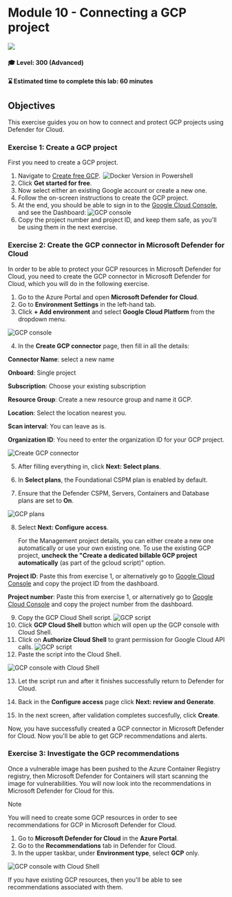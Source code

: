 # Module 10 - Connecting a GCP project

<p align="left"><img src="../Images/asc-labs-advanced.gif?raw=true"></p>

#### 🎓 Level: 300 (Advanced)
#### ⌛ Estimated time to complete this lab: 60 minutes

## Objectives
This exercise guides you on how to connect and protect GCP projects using Defender for Cloud.

### Exercise 1: Create a GCP project

First you need to create a GCP project. 

1.	Navigate to [Create free GCP](https://cloud.google.com/free).  
![Docker Version in Powershell](../Images/1gcpintro.png?raw=true) 
2.  Click **Get started for free**.
3.  Now select either an existing Google account or create a new one. 
4.  Follow the on-screen instructions to create the GCP project.
5.  At the end, you should be able to sign in to the [Google Cloud Console](https://console.cloud.google.com), and see the Dashboard:
![GCP console](../Images/2gcpconsole.png?raw=true)
6. Copy the project number and project ID, and keep them safe, as you'll be using them in the next exercise.

### Exercise 2: Create the GCP connector in Microsoft Defender for Cloud

In order to be able to protect your GCP resources in Microsoft Defender for Cloud, you need to create the GCP connector in Microsoft Defender for Cloud, which you will do in the following exercise. 


1. Go to the Azure Portal and open **Microsoft Defender for Cloud**. 
2. Go to **Environment Settings** in the left-hand tab.
3. Click **+ Add environment** and select **Google Cloud Platform** from the dropdown menu.

![GCP console](../Images/3gcpdropdown.png?raw=true)

4. In the **Create GCP connector** page, then fill in all the details:

**Connector Name**: select a new name

**Onboard**: Single project 

**Subscription**: Choose your existing subscription

**Resource Group**: Create a new resource group and name it GCP.

**Location**: Select the location nearest you.

**Scan interval**: You can leave as is.

**Organization ID**: You need to enter the organization ID for your GCP project.



![Create GCP connector](../Images/4creategcpconnector.png?raw=true)

5.  After filling everything in, click **Next: Select plans**.
6. In **Select plans**, the Foundational CSPM plan is enabled by default.

7. Ensure that the Defender CSPM, Servers, Containers and Database plans are set to **On**. 

![GCP plans](../Images/5gcpplans.png?raw=true)

8. Select **Next: Configure access**.

    For the Management project details, you can either create a new one automatically or use your own existing one. To use the existing GCP project, **uncheck the "Create a dedicated billable GCP project automatically** (as part of the gcloud script)" option.


**Project ID**: Paste this from exercise 1, or alternatively go to [Google Cloud Console](https://console.cloud.google.com) and copy the project ID from the dashboard.

**Project number**: Paste this from exercise 1, or alternatively go to [Google Cloud Console](https://console.cloud.google.com) and copy the project number from the dashboard.


9. Copy the GCP Cloud Shell script. 
![GCP script](../Images/6scpscript.png?raw=true)
10. Click **GCP Cloud Shell** button which will open up the GCP console with Cloud Shell.
11. Click on **Authorize Cloud Shell** to grant permission for Google Cloud API calls.
![GCP script](../Images/6.2gcpscript.png?raw=true)
12. Paste the script into the Cloud Shell.

![GCP console with Cloud Shell](../Images/7gcpconsole.png?raw=true)

13. Let the script run and after it finishes successfully return to Defender for Cloud. 

14. Back in the **Configure access** page click **Next: review and Generate**.

15. In the next screen, after validation completes succesfully, click **Create**.

Now, you have successfully created a GCP connector in Microsoft Defender for Cloud. Now you'll be able to get GCP recommendations and alerts.

### Exercise 3: Investigate the GCP recommendations 

Once a vulnerable image has been pushed to the Azure Container Registry registry, then Microsoft Defender for Containers will start scanning the image for vulnerabilities. You will now look into the recommendations in Microsoft Defender for Cloud for this. 

> [!NOTE]
> You will need to create some GCP resources in order to see recommendations for GCP in Microsoft Defender for Cloud.
 
 1. Go to **Microsoft Defender for Cloud** in the **Azure Portal**.
 2. Go to the **Recommendations** tab in Defender for Cloud.
 3. In the upper taskbar, under **Environment type**, select **GCP** only. 
 
![GCP console with Cloud Shell](../Images/8gcprecommendations.png?raw=true)

If you have existing GCP resources, then you'll be able to see recommendations associated with them.
